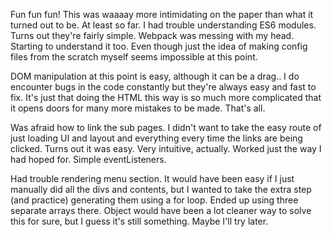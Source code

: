 Fun fun fun! This was waaaay more intimidating on the paper than what it turned out to be. At least so far.
I had trouble understanding ES6 modules. Turns out they're fairly simple. Webpack was messing with my head. Starting to
understand it too. Even though just the idea of making config files from the scratch myself seems impossible at this point.

DOM manipulation at this point is easy, although it can be a drag.. I do encounter bugs in the code constantly but they're always easy and fast to fix. It's just
that doing the HTML this way is so much more complicated that it opens doors for many more mistakes to be made. That's all.

Was afraid how to link the sub pages. I didn't want to take the easy route of just loading UI and layout and everything every time the
links are being clicked. Turns out it was easy. Very intuitive, actually. Worked just the way I had hoped for. Simple eventListeners.

Had trouble rendering menu section. It would have been easy if I just manually did all the divs and contents, but I wanted to take the
extra step (and practice) generating them using a for loop. Ended up using three separate arrays there. Object would have been a lot cleaner
way to solve this for sure, but I guess it's still something. Maybe I'll try later.
